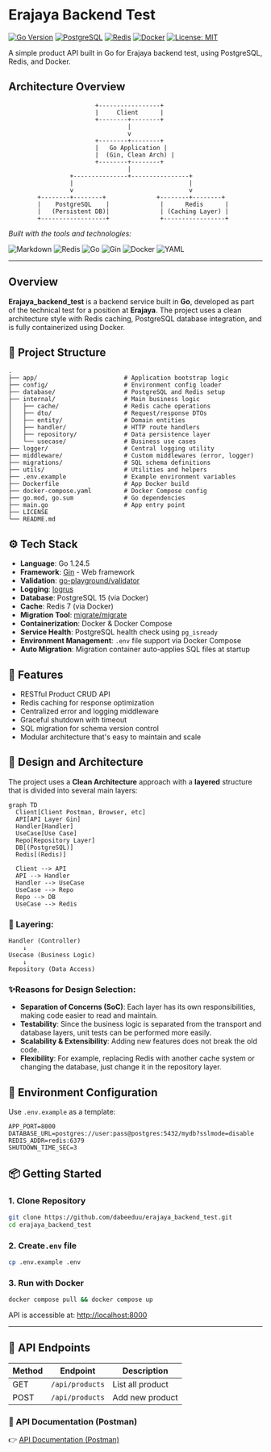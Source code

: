 # Erajaya Backend Test

[![Go Version](https://img.shields.io/badge/Go-1.24.5-blue)](https://golang.org)
[![PostgreSQL](https://img.shields.io/badge/PostgreSQL-15-blue)](https://www.postgresql.org/)
[![Redis](https://img.shields.io/badge/Redis-7-red)](https://redis.io/)
[![Docker](https://img.shields.io/badge/Docker-Compose-blue)](https://docs.docker.com/compose/)
[![License: MIT](https://img.shields.io/badge/License-MIT-yellow.svg)](LICENSE)

A simple product API built in Go for Erajaya backend test, using PostgreSQL, Redis, and Docker.

## Architecture Overview

```text
                        +-----------------+
                        |     Client      |
                        +--------+--------+
                                 |
                                 v
                        +--------+--------+
                        |   Go Application |
                        |  (Gin, Clean Arch) |
                        +--------+--------+
                                 |
                 +---------------+----------------+
                 |                                |
                 v                                v
        +--------+--------+              +--------+--------+
        |    PostgreSQL    |              |      Redis      |
        |   (Persistent DB)|              | (Caching Layer) |
        +------------------+              +-----------------+
```


*Built with the tools and technologies:*

![Markdown](https://img.shields.io/badge/Markdown-000000.svg?style=flat&logo=Markdown&logoColor=white)
![Redis](https://img.shields.io/badge/Redis-FF4438.svg?style=flat&logo=Redis&logoColor=white)
![Go](https://img.shields.io/badge/Go-00ADD8.svg?style=flat&logo=Go&logoColor=white)
![Gin](https://img.shields.io/badge/Gin-008ECF.svg?style=flat&logo=Gin&logoColor=white)
![Docker](https://img.shields.io/badge/Docker-2496ED.svg?style=flat&logo=Docker&logoColor=white)
![YAML](https://img.shields.io/badge/YAML-CB171E.svg?style=flat&logo=YAML&logoColor=white)


---

## Overview

**Erajaya_backend_test** is a backend service built in **Go**, developed as part of the technical test for a position at **Erajaya**. The project uses a clean architecture style with Redis caching, PostgreSQL database integration, and is fully containerized using Docker.

## 📁 Project Structure


```
.
├── app/                        # Application bootstrap logic
├── config/                     # Environment config loader
├── database/                   # PostgreSQL and Redis setup
├── internal/                   # Main business logic
│   ├── cache/                  # Redis cache operations
│   ├── dto/                    # Request/response DTOs
│   ├── entity/                 # Domain entities
│   ├── handler/                # HTTP route handlers
│   ├── repository/             # Data persistence layer
│   └── usecase/                # Business use cases
├── logger/                     # Central logging utility
├── middleware/                 # Custom middlewares (error, logger)
├── migrations/                 # SQL schema definitions
├── utils/                      # Utilities and helpers
├── .env.example                # Example environment variables
├── Dockerfile                  # App Docker build
├── docker-compose.yaml         # Docker Compose config
├── go.mod, go.sum              # Go dependencies
├── main.go                     # App entry point
├── LICENSE
└── README.md
```

## ⚙️ Tech Stack

- **Language**: Go 1.24.5
- **Framework**: [Gin](https://github.com/gin-gonic/gin) - Web framework
- **Validation**: [go-playground/validator](https://github.com/go-playground/validator)
- **Logging**: [logrus](https://github.com/sirupsen/logrus)
- **Database**: PostgreSQL 15 (via Docker)
- **Cache**: Redis 7 (via Docker)
- **Migration Tool**: [migrate/migrate](https://hub.docker.com/r/migrate/migrate)
- **Containerization**: Docker & Docker Compose
- **Service Health**: PostgreSQL health check using `pg_isready`
- **Environment Management**: `.env` file support via Docker Compose
- **Auto Migration**: Migration container auto-applies SQL files at startup

## 🚀 Features

- RESTful Product CRUD API
- Redis caching for response optimization
- Centralized error and logging middleware
- Graceful shutdown with timeout
- SQL migration for schema version control
- Modular architecture that's easy to maintain and scale

## 🧱 Design and Architecture

The project uses a **Clean Architecture** approach with a **layered** structure that is divided into several main layers:

```mermaid
graph TD
  Client[Client Postman, Browser, etc]
  API[API Layer Gin]
  Handler[Handler]
  UseCase[Use Case]
  Repo[Repository Layer]
  DB[(PostgreSQL)]
  Redis[(Redis)]

  Client --> API
  API --> Handler
  Handler --> UseCase
  UseCase --> Repo
  Repo --> DB
  UseCase --> Redis

```

### 📌 Layering:

```
Handler (Controller)
    ↓
Usecase (Business Logic)
    ↓
Repository (Data Access)
```
### ✨Reasons for Design Selection:

- **Separation of Concerns (SoC)**: Each layer has its own responsibilities, making code easier to read and maintain.
- **Testability**: Since the business logic is separated from the transport and database layers, unit tests can be performed more easily.
- **Scalability & Extensibility**: Adding new features does not break the old code.
- **Flexibility**: For example, replacing Redis with another cache system or changing the database, just change it in the repository layer.

## 🔐 Environment Configuration

Use `.env.example` as a template:

```env
APP_PORT=8000
DATABASE_URL=postgres://user:pass@postgres:5432/mydb?sslmode=disable
REDIS_ADDR=redis:6379
SHUTDOWN_TIME_SEC=3
```
## 📦 Getting Started

### 1. Clone Repository

```bash
git clone https://github.com/dabeeduu/erajaya_backend_test.git
cd erajaya_backend_test
```

### 2. Create`.env` file

```bash
cp .env.example .env
```

### 3. Run with Docker

```bash
docker compose pull && docker compose up
```

API is accessible at: [http://localhost:8000](http://localhost:8000)

---

## 🧪 API Endpoints

| Method | Endpoint               | Description           |
|--------|------------------------|---------------------|
| GET    | `/api/products`        | List all product  |
| POST   | `/api/products`        | Add new product  |

### 🔎 API Documentation (Postman)

👉 [API Documentation (Postman)](https://documenter.getpostman.com/view/46907087/2sB34kFfCU#a6d1b779-eed1-404f-b0c3-6b990be04159)
